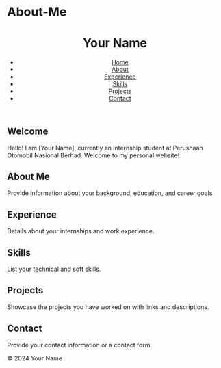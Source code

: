# About-Me
<!DOCTYPE html>
<html lang="en">
<head>
    <meta charset="UTF-8">
    <meta name="viewport" content="width=device-width, initial-scale=1.0">
    <title>Your Name - Personal Website</title>
    <link rel="stylesheet" href="styles.css">
</head>
<body>
    <header>
        <h1>Your Name</h1>
        <nav>
            <ul>
                <li><a href="#home">Home</a></li>
                <li><a href="#about">About</a></li>
                <li><a href="#experience">Experience</a></li>
                <li><a href="#skills">Skills</a></li>
                <li><a href="#projects">Projects</a></li>
                <li><a href="#contact">Contact</a></li>
            </ul>
        </nav>
    </header>
    <section id="home">
        <h2>Welcome</h2>
        <p>Hello! I am [Your Name], currently an internship student at Perushaan Otomobil Nasional Berhad. Welcome to my personal website!</p>
    </section>
    <section id="about">
        <h2>About Me</h2>
        <p>Provide information about your background, education, and career goals.</p>
    </section>
    <section id="experience">
        <h2>Experience</h2>
        <p>Details about your internships and work experience.</p>
    </section>
    <section id="skills">
        <h2>Skills</h2>
        <p>List your technical and soft skills.</p>
    </section>
    <section id="projects">
        <h2>Projects</h2>
        <p>Showcase the projects you have worked on with links and descriptions.</p>
    </section>
    <section id="contact">
        <h2>Contact</h2>
        <p>Provide your contact information or a contact form.</p>
    </section>
    <footer>
        <p>&copy; 2024 Your Name</p>
    </footer>
</body>
</html>
